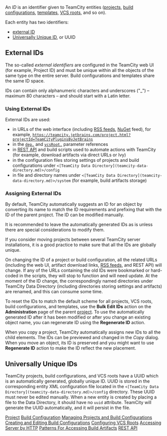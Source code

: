 [//]: # (title: Identifier)
[//]: # (auxiliary-id: Identifier)

An _ID_ is an identifier given to TeamCity entities ([projects](project.md), [build configurations](build-configuration.md), [templates](build-configuration-template.md), [VCS roots](vcs-root.md), and so on).

Each entity has two identifiers:
* [external ID](#External+IDs)
* [Universally Unique ID](#Universally+Unique+IDs), or UUID

## External IDs

The so-called _external identifiers_ are configured in the TeamCity web UI (for example, Project ID) and must be unique within all the objects of the same type on the entire server. Build configurations and templates share the same ID space.

IDs can contain only alphanumeric characters and underscores ("\_") – maximum 80 characters – and should start with a Latin letter.

### Using External IDs

External IDs are used:
* in URLs of the web interface (including [RSS feeds](syndication-feed.md), [NuGet](nuget.md) feed), for example, [`https://teamcity.jetbrains.com/project.html?projectId=TeamCityPluginsByJetBrains`](https://teamcity.jetbrains.com/project.html?projectId=TeamCityPluginsByJetBrains)
* in the [`dep.`](predefined-build-parameters.md#Dependencies+Properties) and [`vcsRoot.`](predefined-build-parameters.md#VCS+Properties) parameter references
* in [REST API](rest-api.md) and build scripts used to automate actions with TeamCity (for example, download artifacts via direct URLs or Ivy)
* in the configuration files storing settings of projects and build configurations under `<[TeamCity Data Directory](teamcity-data-directory.md)>/config`
* in file and directory names under `<[TeamCity Data Directory](teamcity-data-directory.md)>/system` (for example, build artifacts storage)

 <anchor name="AssigningIDs"/>

### Assigning External IDs

By default, TeamCity automatically suggests an ID for an object by converting its name to match the ID requirements and prefixing that with the ID of the parent project. The ID can be modified manually.

It is recommended to leave the automatically generated IDs as is unless there are special considerations to modify them.

If you consider moving projects between several TeamCity server installations, it is a good practice to make sure that all the IDs are globally unique.

<note>

On changing the ID of a project or build configuration, all the related URLs (including the web UI, artifact download links, [RSS feeds](syndication-feed.md), and REST API) will change. If any of the URLs containing the old IDs were bookmarked or hard-coded in the scripts, they will stop to function and will need update. At the moment of the ID change, the correspondingly named directories under TeamCity Data Directory (including directories storing settings and artifacts) are renamed, and this can consume some time.
</note>

To reset the IDs to match the default scheme for all projects, VCS roots, build configurations, and templates, use the __Bulk Edit IDs__ action on the __Administration__ page of the parent [project](project.md). To use the automatically generated ID after it has been modified or after you change an existing object name, you can regenerate ID using the __Regenerate ID__ action.

When you copy a project, TeamCity automatically assigns new IDs to all the child elements. The IDs can be previewed and changed in the _Copy_ dialog. When you move an object, its ID is preserved and you might want to use __Regenerate ID__ action to make the ID reflect the new placement.

## Universally Unique IDs

TeamCity projects, build configurations, and VCS roots have a UUID which is an automatically generated, globally unique ID. UUID is stored in the corresponding entity XML configuration file located in the `<[TeamCity Data Directory](teamcity-data-directory.md)>/config` directory. These UUID must never be edited manually. When a new entity is created by placing a file to the Data Directory, it should have no `uuid` attribute. TeamCity will generate the UUID automatically, and it will persist in the file.

[//]: # (Internal note. Do not delete. "Identifierd161e161.txt")    

<seealso>
        <category ref="concepts">
            <a href="project.md">Project</a>
            <a href="build-configuration.md">Build Configuration</a>
        </category>
        <category ref="admin-guide">
            <a href="managing-projects-and-build-configurations.md">Managing Projects and Build Configurations</a>
            <a href="creating-and-editing-build-configurations.md">Creating and Editing Build Configurations</a>
            <a href="configuring-vcs-roots.md">Configuring VCS Roots</a>
            <a href="accessing-server-by-http.md">Accessing Server by HTTP</a>
            <a href="patterns-for-accessing-build-artifacts.md">Patterns For Accessing Build Artifacts</a>
            <a href="rest-api.md">REST API</a>
        </category>
</seealso>
